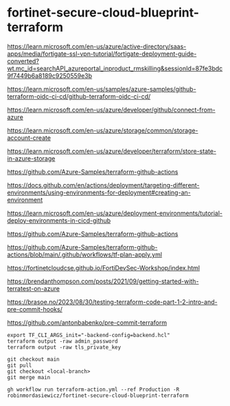 # fortinet-secure-cloud-blueprint-terraform

https://learn.microsoft.com/en-us/azure/active-directory/saas-apps/media/fortigate-ssl-vpn-tutorial/fortigate-deployment-guide-converted?wt.mc_id=searchAPI_azureportal_inproduct_rmskilling&sessionId=87fe3bdc9f7449b6a8189c9250559e3b

https://learn.microsoft.com/en-us/samples/azure-samples/github-terraform-oidc-ci-cd/github-terraform-oidc-ci-cd/

https://learn.microsoft.com/en-us/azure/developer/github/connect-from-azure

https://learn.microsoft.com/en-us/azure/storage/common/storage-account-create

https://learn.microsoft.com/en-us/azure/developer/terraform/store-state-in-azure-storage

https://github.com/Azure-Samples/terraform-github-actions

https://docs.github.com/en/actions/deployment/targeting-different-environments/using-environments-for-deployment#creating-an-environment

https://learn.microsoft.com/en-us/azure/deployment-environments/tutorial-deploy-environments-in-cicd-github

https://github.com/Azure-Samples/terraform-github-actions

https://github.com/Azure-Samples/terraform-github-actions/blob/main/.github/workflows/tf-plan-apply.yml

https://fortinetcloudcse.github.io/FortiDevSec-Workshop/index.html

https://brendanthompson.com/posts/2021/09/getting-started-with-terratest-on-azure

https://brasoe.no/2023/08/30/testing-terraform-code-part-1-2-intro-and-pre-commit-hooks/

https://github.com/antonbabenko/pre-commit-terraform

```
export TF_CLI_ARGS_init="-backend-config=backend.hcl"
terraform output -raw admin_password
terraform output -raw tls_private_key
```

```
git checkout main
git pull
git checkout <local-branch>
git merge main
```

```
gh workflow run terraform-action.yml --ref Production -R robinmordasiewicz/fortinet-secure-cloud-blueprint-terraform
```

